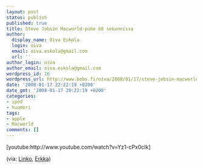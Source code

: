 ```yaml
---
layout: post
status: publish
published: true
title: Steve Jobsin Macworld-puhe 60 sekunnissa
author:
  display_name: Oiva Eskola
  login: oiva
  email: oiva.eskola@gmail.com
  url: ''
author_login: oiva
author_email: oiva.eskola@gmail.com
wordpress_id: 16
wordpress_url: http://www.bobs.fi/oiva/2008/01/17/steve-jobsin-macworld-puhe-60-sekunnissa/
date: '2008-01-17 22:22:19 +0200'
date_gmt: '2008-01-17 20:22:19 +0200'
categories:
- ipod
- huumori
tags:
- apple
- Macworld
comments: []
---
```

<p>[youtube:http://www.youtube.com/watch?v=Yz1-cPx0cIk]</p>
<p>(via: <a href="http://www.visakopu.net/linko/">Linko</a>, <a href="http://erkka.vuodatus.net/blog/1057762">Erkka</a>)</p>
